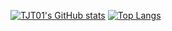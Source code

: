 [![TJT01's GitHub stats](https://github-readme-stats.vercel.app/api?username=tjt01)](https://github.com/anuraghazra/github-readme-stats)
[![Top Langs](https://github-readme-stats.vercel.app/api/top-langs/?username=tjt01)](https://github.com/anuraghazra/github-readme-stats)

<!--
**TJT01/TJT01** is a ✨ _special_ ✨ repository because its `README.md` (this file) appears on your GitHub profile.

Here are some ideas to get you started:

- 🔭 I’m currently working on ...
- 🌱 I’m currently learning ...
- 👯 I’m looking to collaborate on ...
- 🤔 I’m looking for help with ...
- 💬 Ask me about ...
- 📫 How to reach me: ...
- 😄 Pronouns: ...
- ⚡ Fun fact: ...
-->
